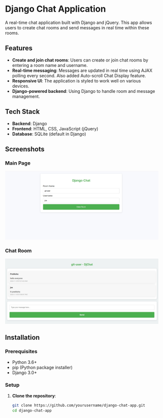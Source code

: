 # Django Chat Application

A real-time chat application built with Django and jQuery. This app allows users to create chat rooms and send messages in real time within these rooms.

## Features

- **Create and join chat rooms**: Users can create or join chat rooms by entering a room name and username.
- **Real-time messaging**: Messages are updated in real time using AJAX polling every second. Also added Auto-scroll Chat Display feature.
- **Responsive UI**: The application is styled to work well on various devices.
- **Django-powered backend**: Using Django to handle room and message management.
  
## Tech Stack

- **Backend**: Django
- **Frontend**: HTML, CSS, JavaScript (jQuery)
- **Database**: SQLite (default in Django)

## Screenshots

### Main Page
![Main Page](main.jpg)

### Chat Room
![Chat Room](room.jpg)

## Installation

### Prerequisites

- Python 3.6+
- pip (Python package installer)
- Django 3.0+

### Setup

1. **Clone the repository**:
   ```bash
   git clone https://github.com/yourusername/django-chat-app.git
   cd django-chat-app
